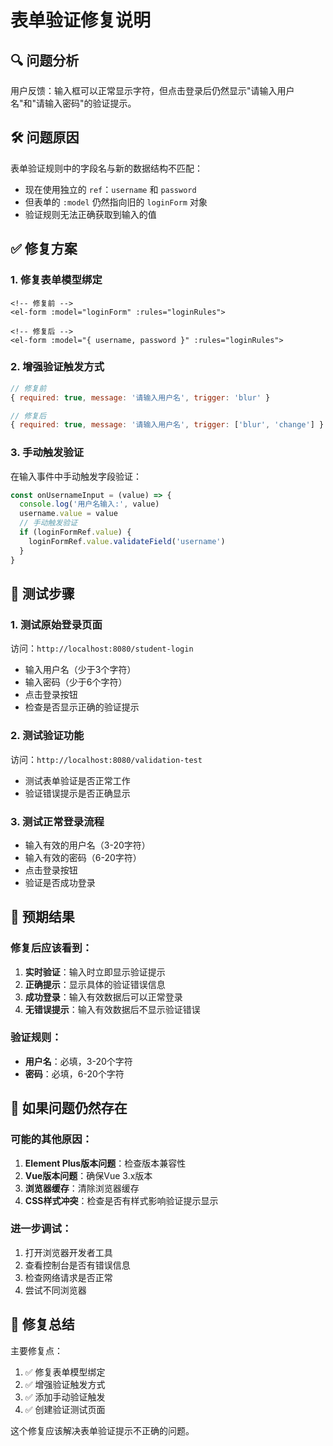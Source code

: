 # 表单验证修复说明

## 🔍 问题分析
用户反馈：输入框可以正常显示字符，但点击登录后仍然显示"请输入用户名"和"请输入密码"的验证提示。

## 🛠️ 问题原因
表单验证规则中的字段名与新的数据结构不匹配：
- 现在使用独立的 `ref`：`username` 和 `password`
- 但表单的 `:model` 仍然指向旧的 `loginForm` 对象
- 验证规则无法正确获取到输入的值

## ✅ 修复方案

### 1. 修复表单模型绑定
```vue
<!-- 修复前 -->
<el-form :model="loginForm" :rules="loginRules">

<!-- 修复后 -->
<el-form :model="{ username, password }" :rules="loginRules">
```

### 2. 增强验证触发方式
```javascript
// 修复前
{ required: true, message: '请输入用户名', trigger: 'blur' }

// 修复后
{ required: true, message: '请输入用户名', trigger: ['blur', 'change'] }
```

### 3. 手动触发验证
在输入事件中手动触发字段验证：
```javascript
const onUsernameInput = (value) => {
  console.log('用户名输入:', value)
  username.value = value
  // 手动触发验证
  if (loginFormRef.value) {
    loginFormRef.value.validateField('username')
  }
}
```

## 🧪 测试步骤

### 1. 测试原始登录页面
访问：`http://localhost:8080/student-login`
- 输入用户名（少于3个字符）
- 输入密码（少于6个字符）
- 点击登录按钮
- 检查是否显示正确的验证提示

### 2. 测试验证功能
访问：`http://localhost:8080/validation-test`
- 测试表单验证是否正常工作
- 验证错误提示是否正确显示

### 3. 测试正常登录流程
- 输入有效的用户名（3-20字符）
- 输入有效的密码（6-20字符）
- 点击登录按钮
- 验证是否成功登录

## 🔧 预期结果

### 修复后应该看到：
1. **实时验证**：输入时立即显示验证提示
2. **正确提示**：显示具体的验证错误信息
3. **成功登录**：输入有效数据后可以正常登录
4. **无错误提示**：输入有效数据后不显示验证错误

### 验证规则：
- **用户名**：必填，3-20个字符
- **密码**：必填，6-20个字符

## 🚀 如果问题仍然存在

### 可能的其他原因：
1. **Element Plus版本问题**：检查版本兼容性
2. **Vue版本问题**：确保Vue 3.x版本
3. **浏览器缓存**：清除浏览器缓存
4. **CSS样式冲突**：检查是否有样式影响验证提示显示

### 进一步调试：
1. 打开浏览器开发者工具
2. 查看控制台是否有错误信息
3. 检查网络请求是否正常
4. 尝试不同浏览器

## 📝 修复总结

主要修复点：
1. ✅ 修复表单模型绑定
2. ✅ 增强验证触发方式
3. ✅ 添加手动验证触发
4. ✅ 创建验证测试页面

这个修复应该解决表单验证提示不正确的问题。
